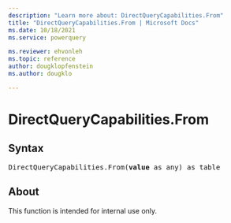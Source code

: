 ```yaml
---
description: "Learn more about: DirectQueryCapabilities.From"
title: "DirectQueryCapabilities.From | Microsoft Docs"
ms.date: 10/18/2021
ms.service: powerquery

ms.reviewer: ehvonleh
ms.topic: reference
author: dougklopfenstein
ms.author: dougklo

---
```

# DirectQueryCapabilities.From

## Syntax

<pre>
DirectQueryCapabilities.From(<b>value</b> as any) as table
</pre>

## About

This function is intended for internal use only.
